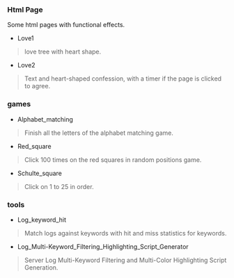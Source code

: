 ### Html Page
Some html pages with functional effects.

- Love1

> love tree with heart shape.

- Love2

> Text and heart-shaped confession, with a timer if the page is clicked to agree.


### games

- Alphabet_matching

> Finish all the letters of the alphabet matching game.

- Red_square

> Click 100 times on the red squares in random positions game.

- Schulte_square

> Click on 1 to 25 in order.


### tools

- Log_keyword_hit

> Match logs against keywords with hit and miss statistics for keywords.

- Log_Multi-Keyword_Filtering_Highlighting_Script_Generator

> Server Log Multi-Keyword Filtering and Multi-Color Highlighting Script Generation.


